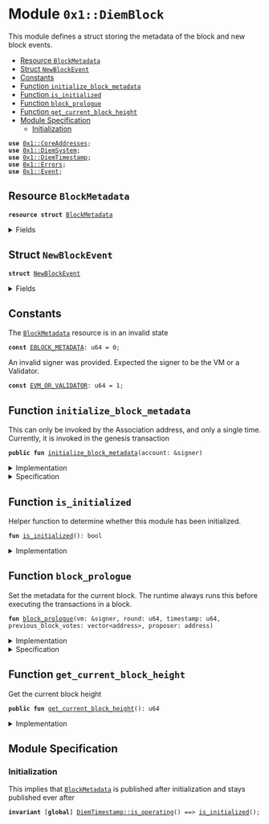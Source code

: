 
<a name="0x1_DiemBlock"></a>

# Module `0x1::DiemBlock`

This module defines a struct storing the metadata of the block and new block events.


-  [Resource `BlockMetadata`](#0x1_DiemBlock_BlockMetadata)
-  [Struct `NewBlockEvent`](#0x1_DiemBlock_NewBlockEvent)
-  [Constants](#@Constants_0)
-  [Function `initialize_block_metadata`](#0x1_DiemBlock_initialize_block_metadata)
-  [Function `is_initialized`](#0x1_DiemBlock_is_initialized)
-  [Function `block_prologue`](#0x1_DiemBlock_block_prologue)
-  [Function `get_current_block_height`](#0x1_DiemBlock_get_current_block_height)
-  [Module Specification](#@Module_Specification_1)
    -  [Initialization](#@Initialization_2)


<pre><code><b>use</b> <a href="CoreAddresses.md#0x1_CoreAddresses">0x1::CoreAddresses</a>;
<b>use</b> <a href="DiemSystem.md#0x1_DiemSystem">0x1::DiemSystem</a>;
<b>use</b> <a href="DiemTimestamp.md#0x1_DiemTimestamp">0x1::DiemTimestamp</a>;
<b>use</b> <a href="Errors.md#0x1_Errors">0x1::Errors</a>;
<b>use</b> <a href="Event.md#0x1_Event">0x1::Event</a>;
</code></pre>



<a name="0x1_DiemBlock_BlockMetadata"></a>

## Resource `BlockMetadata`



<pre><code><b>resource</b> <b>struct</b> <a href="DiemBlock.md#0x1_DiemBlock_BlockMetadata">BlockMetadata</a>
</code></pre>



<details>
<summary>Fields</summary>


<dl>
<dt>
<code>height: u64</code>
</dt>
<dd>
 Height of the current block
</dd>
<dt>
<code>new_block_events: <a href="Event.md#0x1_Event_EventHandle">Event::EventHandle</a>&lt;<a href="DiemBlock.md#0x1_DiemBlock_NewBlockEvent">DiemBlock::NewBlockEvent</a>&gt;</code>
</dt>
<dd>
 Handle where events with the time of new blocks are emitted
</dd>
</dl>


</details>

<a name="0x1_DiemBlock_NewBlockEvent"></a>

## Struct `NewBlockEvent`



<pre><code><b>struct</b> <a href="DiemBlock.md#0x1_DiemBlock_NewBlockEvent">NewBlockEvent</a>
</code></pre>



<details>
<summary>Fields</summary>


<dl>
<dt>
<code>round: u64</code>
</dt>
<dd>

</dd>
<dt>
<code>proposer: address</code>
</dt>
<dd>

</dd>
<dt>
<code>previous_block_votes: vector&lt;address&gt;</code>
</dt>
<dd>

</dd>
<dt>
<code>time_microseconds: u64</code>
</dt>
<dd>
 On-chain time during  he block at the given height
</dd>
</dl>


</details>

<a name="@Constants_0"></a>

## Constants


<a name="0x1_DiemBlock_EBLOCK_METADATA"></a>

The <code><a href="DiemBlock.md#0x1_DiemBlock_BlockMetadata">BlockMetadata</a></code> resource is in an invalid state


<pre><code><b>const</b> <a href="DiemBlock.md#0x1_DiemBlock_EBLOCK_METADATA">EBLOCK_METADATA</a>: u64 = 0;
</code></pre>



<a name="0x1_DiemBlock_EVM_OR_VALIDATOR"></a>

An invalid signer was provided. Expected the signer to be the VM or a Validator.


<pre><code><b>const</b> <a href="DiemBlock.md#0x1_DiemBlock_EVM_OR_VALIDATOR">EVM_OR_VALIDATOR</a>: u64 = 1;
</code></pre>



<a name="0x1_DiemBlock_initialize_block_metadata"></a>

## Function `initialize_block_metadata`

This can only be invoked by the Association address, and only a single time.
Currently, it is invoked in the genesis transaction


<pre><code><b>public</b> <b>fun</b> <a href="DiemBlock.md#0x1_DiemBlock_initialize_block_metadata">initialize_block_metadata</a>(account: &signer)
</code></pre>



<details>
<summary>Implementation</summary>


<pre><code><b>public</b> <b>fun</b> <a href="DiemBlock.md#0x1_DiemBlock_initialize_block_metadata">initialize_block_metadata</a>(account: &signer) {
    <a href="DiemTimestamp.md#0x1_DiemTimestamp_assert_genesis">DiemTimestamp::assert_genesis</a>();
    // Operational constraint, only callable by the Association address
    <a href="CoreAddresses.md#0x1_CoreAddresses_assert_diem_root">CoreAddresses::assert_diem_root</a>(account);

    <b>assert</b>(!<a href="DiemBlock.md#0x1_DiemBlock_is_initialized">is_initialized</a>(), <a href="Errors.md#0x1_Errors_already_published">Errors::already_published</a>(<a href="DiemBlock.md#0x1_DiemBlock_EBLOCK_METADATA">EBLOCK_METADATA</a>));
    move_to&lt;<a href="DiemBlock.md#0x1_DiemBlock_BlockMetadata">BlockMetadata</a>&gt;(
        account,
        <a href="DiemBlock.md#0x1_DiemBlock_BlockMetadata">BlockMetadata</a> {
            height: 0,
            new_block_events: <a href="Event.md#0x1_Event_new_event_handle">Event::new_event_handle</a>&lt;<a href="DiemBlock.md#0x1_DiemBlock_NewBlockEvent">Self::NewBlockEvent</a>&gt;(account),
        }
    );
}
</code></pre>



</details>

<details>
<summary>Specification</summary>



<pre><code><b>include</b> <a href="DiemTimestamp.md#0x1_DiemTimestamp_AbortsIfNotGenesis">DiemTimestamp::AbortsIfNotGenesis</a>;
<b>include</b> <a href="CoreAddresses.md#0x1_CoreAddresses_AbortsIfNotDiemRoot">CoreAddresses::AbortsIfNotDiemRoot</a>;
<b>aborts_if</b> <a href="DiemBlock.md#0x1_DiemBlock_is_initialized">is_initialized</a>() <b>with</b> <a href="Errors.md#0x1_Errors_ALREADY_PUBLISHED">Errors::ALREADY_PUBLISHED</a>;
<b>ensures</b> <a href="DiemBlock.md#0x1_DiemBlock_is_initialized">is_initialized</a>();
<b>ensures</b> <a href="DiemBlock.md#0x1_DiemBlock_get_current_block_height">get_current_block_height</a>() == 0;
</code></pre>



</details>

<a name="0x1_DiemBlock_is_initialized"></a>

## Function `is_initialized`

Helper function to determine whether this module has been initialized.


<pre><code><b>fun</b> <a href="DiemBlock.md#0x1_DiemBlock_is_initialized">is_initialized</a>(): bool
</code></pre>



<details>
<summary>Implementation</summary>


<pre><code><b>fun</b> <a href="DiemBlock.md#0x1_DiemBlock_is_initialized">is_initialized</a>(): bool {
    <b>exists</b>&lt;<a href="DiemBlock.md#0x1_DiemBlock_BlockMetadata">BlockMetadata</a>&gt;(<a href="CoreAddresses.md#0x1_CoreAddresses_DIEM_ROOT_ADDRESS">CoreAddresses::DIEM_ROOT_ADDRESS</a>())
}
</code></pre>



</details>

<a name="0x1_DiemBlock_block_prologue"></a>

## Function `block_prologue`

Set the metadata for the current block.
The runtime always runs this before executing the transactions in a block.


<pre><code><b>fun</b> <a href="DiemBlock.md#0x1_DiemBlock_block_prologue">block_prologue</a>(vm: &signer, round: u64, timestamp: u64, previous_block_votes: vector&lt;address&gt;, proposer: address)
</code></pre>



<details>
<summary>Implementation</summary>


<pre><code><b>fun</b> <a href="DiemBlock.md#0x1_DiemBlock_block_prologue">block_prologue</a>(
    vm: &signer,
    round: u64,
    timestamp: u64,
    previous_block_votes: vector&lt;address&gt;,
    proposer: address
) <b>acquires</b> <a href="DiemBlock.md#0x1_DiemBlock_BlockMetadata">BlockMetadata</a> {
    <a href="DiemTimestamp.md#0x1_DiemTimestamp_assert_operating">DiemTimestamp::assert_operating</a>();
    // Operational constraint: can only be invoked by the VM.
    <a href="CoreAddresses.md#0x1_CoreAddresses_assert_vm">CoreAddresses::assert_vm</a>(vm);

    // Authorization
    <b>assert</b>(
        proposer == <a href="CoreAddresses.md#0x1_CoreAddresses_VM_RESERVED_ADDRESS">CoreAddresses::VM_RESERVED_ADDRESS</a>() || <a href="DiemSystem.md#0x1_DiemSystem_is_validator">DiemSystem::is_validator</a>(proposer),
        <a href="Errors.md#0x1_Errors_requires_address">Errors::requires_address</a>(<a href="DiemBlock.md#0x1_DiemBlock_EVM_OR_VALIDATOR">EVM_OR_VALIDATOR</a>)
    );

    <b>let</b> block_metadata_ref = borrow_global_mut&lt;<a href="DiemBlock.md#0x1_DiemBlock_BlockMetadata">BlockMetadata</a>&gt;(<a href="CoreAddresses.md#0x1_CoreAddresses_DIEM_ROOT_ADDRESS">CoreAddresses::DIEM_ROOT_ADDRESS</a>());
    <a href="DiemTimestamp.md#0x1_DiemTimestamp_update_global_time">DiemTimestamp::update_global_time</a>(vm, proposer, timestamp);
    block_metadata_ref.height = block_metadata_ref.height + 1;
    <a href="Event.md#0x1_Event_emit_event">Event::emit_event</a>&lt;<a href="DiemBlock.md#0x1_DiemBlock_NewBlockEvent">NewBlockEvent</a>&gt;(
        &<b>mut</b> block_metadata_ref.new_block_events,
        <a href="DiemBlock.md#0x1_DiemBlock_NewBlockEvent">NewBlockEvent</a> {
            round,
            proposer,
            previous_block_votes,
            time_microseconds: timestamp,
        }
    );
}
</code></pre>



</details>

<details>
<summary>Specification</summary>



<pre><code><b>include</b> <a href="DiemTimestamp.md#0x1_DiemTimestamp_AbortsIfNotOperating">DiemTimestamp::AbortsIfNotOperating</a>;
<b>include</b> <a href="CoreAddresses.md#0x1_CoreAddresses_AbortsIfNotVM">CoreAddresses::AbortsIfNotVM</a>{account: vm};
<b>aborts_if</b> proposer != <a href="CoreAddresses.md#0x1_CoreAddresses_VM_RESERVED_ADDRESS">CoreAddresses::VM_RESERVED_ADDRESS</a>() && !<a href="DiemSystem.md#0x1_DiemSystem_spec_is_validator">DiemSystem::spec_is_validator</a>(proposer)
    <b>with</b> <a href="Errors.md#0x1_Errors_REQUIRES_ADDRESS">Errors::REQUIRES_ADDRESS</a>;
<b>ensures</b> <a href="DiemTimestamp.md#0x1_DiemTimestamp_spec_now_microseconds">DiemTimestamp::spec_now_microseconds</a>() == timestamp;
<b>ensures</b> <a href="DiemBlock.md#0x1_DiemBlock_get_current_block_height">get_current_block_height</a>() == <b>old</b>(<a href="DiemBlock.md#0x1_DiemBlock_get_current_block_height">get_current_block_height</a>()) + 1;
</code></pre>


The below counter overflow is assumed to be excluded from verification of callers.


<pre><code><b>aborts_if</b> [<b>assume</b>] <a href="DiemBlock.md#0x1_DiemBlock_get_current_block_height">get_current_block_height</a>() + 1 &gt; MAX_U64 <b>with</b> EXECUTION_FAILURE;
</code></pre>



</details>

<a name="0x1_DiemBlock_get_current_block_height"></a>

## Function `get_current_block_height`

Get the current block height


<pre><code><b>public</b> <b>fun</b> <a href="DiemBlock.md#0x1_DiemBlock_get_current_block_height">get_current_block_height</a>(): u64
</code></pre>



<details>
<summary>Implementation</summary>


<pre><code><b>public</b> <b>fun</b> <a href="DiemBlock.md#0x1_DiemBlock_get_current_block_height">get_current_block_height</a>(): u64 <b>acquires</b> <a href="DiemBlock.md#0x1_DiemBlock_BlockMetadata">BlockMetadata</a> {
    <b>assert</b>(<a href="DiemBlock.md#0x1_DiemBlock_is_initialized">is_initialized</a>(), <a href="Errors.md#0x1_Errors_not_published">Errors::not_published</a>(<a href="DiemBlock.md#0x1_DiemBlock_EBLOCK_METADATA">EBLOCK_METADATA</a>));
    borrow_global&lt;<a href="DiemBlock.md#0x1_DiemBlock_BlockMetadata">BlockMetadata</a>&gt;(<a href="CoreAddresses.md#0x1_CoreAddresses_DIEM_ROOT_ADDRESS">CoreAddresses::DIEM_ROOT_ADDRESS</a>()).height
}
</code></pre>



</details>

<a name="@Module_Specification_1"></a>

## Module Specification



<a name="@Initialization_2"></a>

### Initialization

This implies that <code><a href="DiemBlock.md#0x1_DiemBlock_BlockMetadata">BlockMetadata</a></code> is published after initialization and stays published
ever after


<pre><code><b>invariant</b> [<b>global</b>] <a href="DiemTimestamp.md#0x1_DiemTimestamp_is_operating">DiemTimestamp::is_operating</a>() ==&gt; <a href="DiemBlock.md#0x1_DiemBlock_is_initialized">is_initialized</a>();
</code></pre>


[//]: # ("File containing references which can be used from documentation")
[ACCESS_CONTROL]: https://github.com/diem/dip/blob/master/dips/dip-2.md
[ROLE]: https://github.com/diem/dip/blob/master/dips/dip-2.md#roles
[PERMISSION]: https://github.com/diem/dip/blob/master/dips/dip-2.md#permissions
